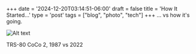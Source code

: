 +++
date = '2024-12-20T03:14:51-06:00'
draft = false
title = 'How It Started...'
type = 'post'
tags = ["blog", "photo", "tech"]
+++
... vs how it's going.

![Alt text](https://julianwest.me/Blog/posts/images/JDub-TRS80.jpg)


TRS-80 CoCo 2, 1987 vs 2022